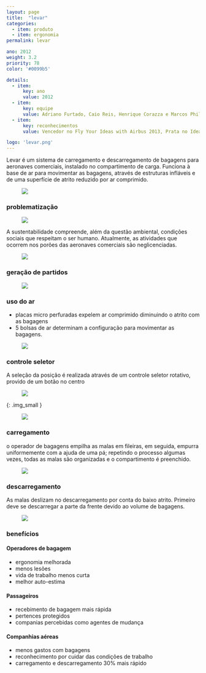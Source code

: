 ```yaml
---
layout: page
title:  "levar"
categories:
  - item: produto
  - item: ergonomia
permalink: levar

ano: 2012
weight: 3.2
priority: 78
color: '#0099b5'

details:
  - item:
      key: ano
      value: 2012
  - item:
      key: equipe
      value: Adriano Furtado, Caio Reis, Henrique Corazza e Marcos Philipson
  - item:
      key: reconhecimentos
      value: Vencedor no Fly Your Ideas with Airbus 2013, Prata no Idea Brasil 2012 e Finalista no Prêmio Design MCB 2012

logo: 'levar.png'
---
```


Levar é um sistema de carregamento e descarregamento de bagagens para aeronaves comerciais, instalado no compartimento de carga. Funciona à base de ar para movimentar as bagagens, através de estruturas infláveis e de uma superfície de atrito reduzido por ar comprimido.

<figure><img src="{{ site.baseurl }}/assets/levar/levar_model.jpg"/></figure>

### problematização

<figure><img src="{{ site.baseurl }}/assets/levar/problem.jpg"/></figure>

A sustentabilidade compreende, além da questão ambiental, condições sociais que respeitam o ser humano. Atualmente, as atividades que ocorrem nos porões das aeronaves comerciais são neglicenciadas.

<figure><img class="img_small" src="{{ site.baseurl }}/assets/levar/airplane_esquematic.jpg"/></figure>

### geração de partidos
<figure><img src="{{ site.baseurl }}/assets/levar/desenhos.jpg"/></figure>

### uso do ar
* placas micro perfuradas expelem ar comprimido diminuindo o atrito com as bagagens
* 5 bolsas de ar determinam a configuração para movimentar as bagagens.

<figure><img src="{{ site.baseurl }}/assets/levar/uso_ar.jpg"/></figure>

### controle seletor
A seleção da posição é realizada através de um controle seletor rotativo, provido de um botão no centro

<figure><img src="{{ site.baseurl }}/assets/levar/controle.jpg"/></figure>

{: .img_small }
<figure><img src="{{ site.baseurl }}/assets/levar/controle2.jpg"/></figure>

### carregamento
o operador de bagagens empilha as malas em fileiras, em seguida, empurra uniformemente com a ajuda de uma pá; repetindo o processo algumas vezes, todas as malas são organizadas e o compartimento é preenchido.

<figure><img src="{{ site.baseurl }}/assets/levar/carregamento.jpg"/></figure>

### descarregamento
As malas deslizam no descarregamento por conta do baixo atrito. Primeiro deve se descarregar a parte da frente devido ao volume de bagagens.

<figure><img class="img_small" src="{{ site.baseurl }}/assets/levar/descarregamento.jpg"/></figure>

### benefícios


#### Operadores de bagagem
* ergonomia melhorada
* menos lesões
* vida de trabalho menos curta
* melhor auto-estima


#### Passageiros
* recebimento de bagagem mais rápida
* pertences protegidos
* companias percebidas como agentes de mudança


#### Companhias aéreas
* menos gastos com bagagens
* reconhecimento por cuidar das condições de trabalho
* carregamento e descarregamento 30% mais rápido
